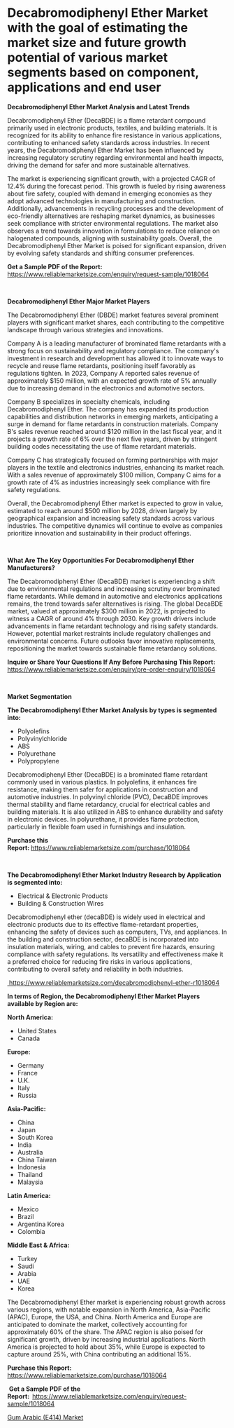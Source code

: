 <p><h1>Decabromodiphenyl Ether Market with the goal of estimating the market size and future growth potential of various market segments based on component, applications and end user</h1></p><p><strong>Decabromodiphenyl Ether Market Analysis and Latest Trends</strong></p>
<p><p>Decabromodiphenyl Ether (DecaBDE) is a flame retardant compound primarily used in electronic products, textiles, and building materials. It is recognized for its ability to enhance fire resistance in various applications, contributing to enhanced safety standards across industries. In recent years, the Decabromodiphenyl Ether Market has been influenced by increasing regulatory scrutiny regarding environmental and health impacts, driving the demand for safer and more sustainable alternatives. </p><p>The market is experiencing significant growth, with a projected CAGR of 12.4% during the forecast period. This growth is fueled by rising awareness about fire safety, coupled with demand in emerging economies as they adopt advanced technologies in manufacturing and construction. Additionally, advancements in recycling processes and the development of eco-friendly alternatives are reshaping market dynamics, as businesses seek compliance with stricter environmental regulations. The market also observes a trend towards innovation in formulations to reduce reliance on halogenated compounds, aligning with sustainability goals. Overall, the Decabromodiphenyl Ether Market is poised for significant expansion, driven by evolving safety standards and shifting consumer preferences.</p></p>
<p><strong>Get a Sample PDF of the Report:&nbsp;</strong> <a href="https://www.reliablemarketsize.com/enquiry/request-sample/1018064?utm_campaign=2478&utm_medium=2&utm_source=Github&utm_content=ia&utm_term=21032025&utm_id=decabromodiphenyl-ether">https://www.reliablemarketsize.com/enquiry/request-sample/1018064</a></p>
<p>&nbsp;</p>
<p><strong>Decabromodiphenyl Ether Major Market Players</strong></p>
<p><p>The Decabromodiphenyl Ether (DBDE) market features several prominent players with significant market shares, each contributing to the competitive landscape through various strategies and innovations.</p><p>Company A is a leading manufacturer of brominated flame retardants with a strong focus on sustainability and regulatory compliance. The company's investment in research and development has allowed it to innovate ways to recycle and reuse flame retardants, positioning itself favorably as regulations tighten. In 2023, Company A reported sales revenue of approximately $150 million, with an expected growth rate of 5% annually due to increasing demand in the electronics and automotive sectors.</p><p>Company B specializes in specialty chemicals, including Decabromodiphenyl Ether. The company has expanded its production capabilities and distribution networks in emerging markets, anticipating a surge in demand for flame retardants in construction materials. Company B's sales revenue reached around $120 million in the last fiscal year, and it projects a growth rate of 6% over the next five years, driven by stringent building codes necessitating the use of flame retardant materials.</p><p>Company C has strategically focused on forming partnerships with major players in the textile and electronics industries, enhancing its market reach. With a sales revenue of approximately $100 million, Company C aims for a growth rate of 4% as industries increasingly seek compliance with fire safety regulations.</p><p>Overall, the Decabromodiphenyl Ether market is expected to grow in value, estimated to reach around $500 million by 2028, driven largely by geographical expansion and increasing safety standards across various industries. The competitive dynamics will continue to evolve as companies prioritize innovation and sustainability in their product offerings.</p></p>
<p>&nbsp;</p>
<p><strong>What Are The Key Opportunities For Decabromodiphenyl Ether Manufacturers?</strong></p>
<p><p>The Decabromodiphenyl Ether (DecaBDE) market is experiencing a shift due to environmental regulations and increasing scrutiny over brominated flame retardants. While demand in automotive and electronics applications remains, the trend towards safer alternatives is rising. The global DecaBDE market, valued at approximately $300 million in 2022, is projected to witness a CAGR of around 4% through 2030. Key growth drivers include advancements in flame retardant technology and rising safety standards. However, potential market restraints include regulatory challenges and environmental concerns. Future outlooks favor innovative replacements, repositioning the market towards sustainable flame retardancy solutions.</p></p>
<p><strong>Inquire or Share Your Questions If Any Before Purchasing This Report:</strong> <a href="https://www.reliablemarketsize.com/enquiry/pre-order-enquiry/1018064?utm_campaign=2478&utm_medium=2&utm_source=Github&utm_content=ia&utm_term=21032025&utm_id=decabromodiphenyl-ether">https://www.reliablemarketsize.com/enquiry/pre-order-enquiry/1018064</a></p>
<p>&nbsp;</p>
<p><strong>Market Segmentation</strong></p>
<p><strong>The Decabromodiphenyl Ether Market Analysis by types is segmented into:</strong></p>
<p><ul><li>Polyolefins</li><li>Polyvinylchloride</li><li>ABS</li><li>Polyurethane</li><li>Polypropylene</li></ul></p>
<p><p>Decabromodiphenyl Ether (DecaBDE) is a brominated flame retardant commonly used in various plastics. In polyolefins, it enhances fire resistance, making them safer for applications in construction and automotive industries. In polyvinyl chloride (PVC), DecaBDE improves thermal stability and flame retardancy, crucial for electrical cables and building materials. It is also utilized in ABS to enhance durability and safety in electronic devices. In polyurethane, it provides flame protection, particularly in flexible foam used in furnishings and insulation.</p></p>
<p><strong>Purchase this Report:&nbsp;</strong><a href="https://www.reliablemarketsize.com/purchase/1018064?utm_campaign=2478&utm_medium=2&utm_source=Github&utm_content=ia&utm_term=21032025&utm_id=decabromodiphenyl-ether">https://www.reliablemarketsize.com/purchase/1018064</a></p>
<p>&nbsp;</p>
<p><strong>The Decabromodiphenyl Ether Market Industry Research by Application is segmented into:</strong></p>
<p><ul><li>Electrical & Electronic Products</li><li>Building & Construction Wires</li></ul></p>
<p><p>Decabromodiphenyl ether (decaBDE) is widely used in electrical and electronic products due to its effective flame-retardant properties, enhancing the safety of devices such as computers, TVs, and appliances. In the building and construction sector, decaBDE is incorporated into insulation materials, wiring, and cables to prevent fire hazards, ensuring compliance with safety regulations. Its versatility and effectiveness make it a preferred choice for reducing fire risks in various applications, contributing to overall safety and reliability in both industries.</p></p>
<p><a href="https://www.reliablemarketsize.com/decabromodiphenyl-ether-r1018064?utm_campaign=2478&utm_medium=2&utm_source=Github&utm_content=ia&utm_term=21032025&utm_id=decabromodiphenyl-ether">&nbsp;https://www.reliablemarketsize.com/decabromodiphenyl-ether-r1018064</a></p>
<p><strong>In terms of Region, the Decabromodiphenyl Ether Market Players available by Region are:</strong></p>
<p>
    <p> <strong> North America: </strong>
        <ul>
            <li>United States</li>
            <li>Canada</li>
        </ul>
        </p> 
    <p> <strong> Europe: </strong>
        <ul>
            <li>Germany</li>
            <li>France</li>
            <li>U.K.</li>
            <li>Italy</li>
            <li>Russia</li>
        </ul>
        </p> 
    <p> <strong> Asia-Pacific: </strong>
        <ul>
            <li>China</li>
            <li>Japan</li>
            <li>South Korea</li>
            <li>India</li>
            <li>Australia</li>
            <li>China Taiwan</li>
            <li>Indonesia</li>
            <li>Thailand</li>
            <li>Malaysia</li>
        </ul>
        </p> 
    <p> <strong> Latin America: </strong>
        <ul>
            <li>Mexico</li>
            <li>Brazil</li>
            <li>Argentina Korea</li>
            <li>Colombia</li>
        </ul>
        </p> 
    <p> <strong> Middle East & Africa: </strong>
        <ul>
            <li>Turkey</li>
            <li>Saudi</li>
            <li>Arabia</li>
            <li>UAE</li>
            <li>Korea</li>
        </ul>
    </p>
    </p>
<p><p>The Decabromodiphenyl Ether market is experiencing robust growth across various regions, with notable expansion in North America, Asia-Pacific (APAC), Europe, the USA, and China. North America and Europe are anticipated to dominate the market, collectively accounting for approximately 60% of the share. The APAC region is also poised for significant growth, driven by increasing industrial applications. North America is projected to hold about 35%, while Europe is expected to capture around 25%, with China contributing an additional 15%.</p></p>
<p><strong>Purchase this Report: </strong><a href="https://www.reliablemarketsize.com/purchase/1018064?utm_campaign=2478&utm_medium=2&utm_source=Github&utm_content=ia&utm_term=21032025&utm_id=decabromodiphenyl-ether">https://www.reliablemarketsize.com/purchase/1018064</a></p>
<p>&nbsp;<strong>Get a Sample PDF of the Report:&nbsp;&nbsp;</strong><a href="https://www.reliablemarketsize.com/enquiry/request-sample/1018064?utm_campaign=2478&utm_medium=2&utm_source=Github&utm_content=ia&utm_term=21032025&utm_id=decabromodiphenyl-ether">https://www.reliablemarketsize.com/enquiry/request-sample/1018064</a></p>
<p><strong></strong></p>
<p><p><a href="https://github.com/rosalinebhakta48/Market-Research-Report-List-1/blob/main/gum-arabic-e414-market.md?utm_campaign=2478&utm_medium=2&utm_source=Github&utm_content=ia&utm_term=21032025&utm_id=decabromodiphenyl-ether">Gum Arabic (E414) Market</a></p></p>